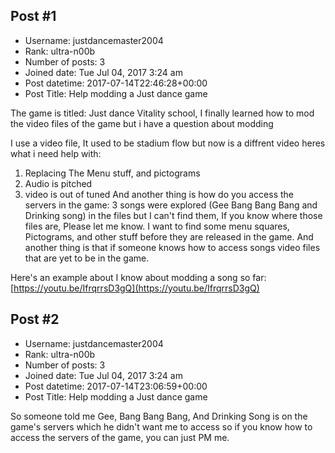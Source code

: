 ## Post #1
- Username: justdancemaster2004
- Rank: ultra-n00b
- Number of posts: 3
- Joined date: Tue Jul 04, 2017 3:24 am
- Post datetime: 2017-07-14T22:46:28+00:00
- Post Title: Help modding a Just dance game

The game is titled: Just dance Vitality school, I finally learned how to mod the video files of the game but i have a question about modding 

I use a video file, It used to be stadium flow but now is a diffrent video heres what i need help with:
1. Replacing The Menu stuff, and pictograms 
2. Audio is pitched
3. video is out of tuned
And another thing is how do you access the servers in the game: 3 songs were explored (Gee Bang Bang Bang and Drinking song) in the files but I can't find them, If you know where those files are, Please let me know. I want to find some menu squares, Pictograms, and other stuff before they are released in the game. And another thing is that if someone knows how to access songs video files that are yet to be in the game. 

Here's an example about I know about modding a song so far: [https://youtu.be/IfrqrrsD3gQ](https://youtu.be/IfrqrrsD3gQ)
## Post #2
- Username: justdancemaster2004
- Rank: ultra-n00b
- Number of posts: 3
- Joined date: Tue Jul 04, 2017 3:24 am
- Post datetime: 2017-07-14T23:06:59+00:00
- Post Title: Help modding a Just dance game

So someone told me Gee, Bang Bang Bang, And Drinking Song is on the game's servers which he didn't want me to access so if you know how to access the servers of the game, you can just PM me.

